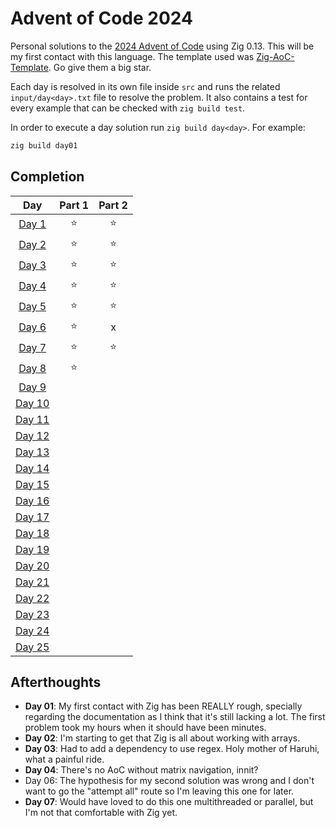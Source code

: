 # Advent of Code 2024

Personal solutions to the [2024 Advent of Code](https://adventofcode.com/2024) using Zig 0.13.
This will be my first contact with this language. The template
used was [Zig-AoC-Template](https://github.com/SpexGuy/Zig-AoC-Template). Go give them a big star.

Each day is resolved in its own file inside `src` and runs
the related `input/day<day>.txt` file to resolve the problem.
It also contains a test for every example that can be checked
with `zig build test`.

In order to execute a day solution run `zig build day<day>`.
For example:

```sh
zig build day01
```

## Completion

| Day | Part 1 | Part 2 |
| :---: | :---: | :---: |
| [Day 1](https://adventofcode.com/2024/day/1) | ⭐ | ⭐ |
| [Day 2](https://adventofcode.com/2024/day/2) | ⭐ | ⭐ |
| [Day 3](https://adventofcode.com/2024/day/3) | ⭐ | ⭐ |
| [Day 4](https://adventofcode.com/2024/day/4) | ⭐ | ⭐ |
| [Day 5](https://adventofcode.com/2024/day/5) | ⭐ | ⭐ |
| [Day 6](https://adventofcode.com/2024/day/6) | ⭐ | x |
| [Day 7](https://adventofcode.com/2024/day/7) | ⭐ | ⭐ |
| [Day 8](https://adventofcode.com/2024/day/8) | ⭐ |   |
| [Day 9](https://adventofcode.com/2024/day/9) |   |   |
| [Day 10](https://adventofcode.com/2024/day/10) |   |   |
| [Day 11](https://adventofcode.com/2024/day/11) |   |   |
| [Day 12](https://adventofcode.com/2024/day/12) |   |   |
| [Day 13](https://adventofcode.com/2024/day/13) |   |   |
| [Day 14](https://adventofcode.com/2024/day/14) |   |   |
| [Day 15](https://adventofcode.com/2024/day/15) |   |   |
| [Day 16](https://adventofcode.com/2024/day/16) |   |   |
| [Day 17](https://adventofcode.com/2024/day/17) |   |   |
| [Day 18](https://adventofcode.com/2024/day/18) |   |   |
| [Day 19](https://adventofcode.com/2024/day/19) |   |   |
| [Day 20](https://adventofcode.com/2024/day/20) |   |   |
| [Day 21](https://adventofcode.com/2024/day/21) |   |   |
| [Day 22](https://adventofcode.com/2024/day/22) |   |   |
| [Day 23](https://adventofcode.com/2024/day/23) |   |   |
| [Day 24](https://adventofcode.com/2024/day/24) |   |   |
| [Day 25](https://adventofcode.com/2024/day/25) |   |   |

## Afterthoughts

- **Day 01**: My first contact with Zig has been REALLY rough, specially regarding the
documentation as I think that it's still lacking a lot. The first problem
took my hours when it should have been minutes.
- **Day 02**: I'm starting to get that Zig is all about working with arrays.
- **Day 03**: Had to add a dependency to use regex. Holy mother of Haruhi, what a painful ride.
- **Day 04**: There's no AoC without matrix navigation, innit?
- Day 06: The hypothesis for my second solution was wrong and I don't want to go the "attempt all" route so I'm leaving this one for later.
- **Day 07**: Would have loved to do this one multithreaded or parallel, but I'm not that comfortable with Zig yet.
